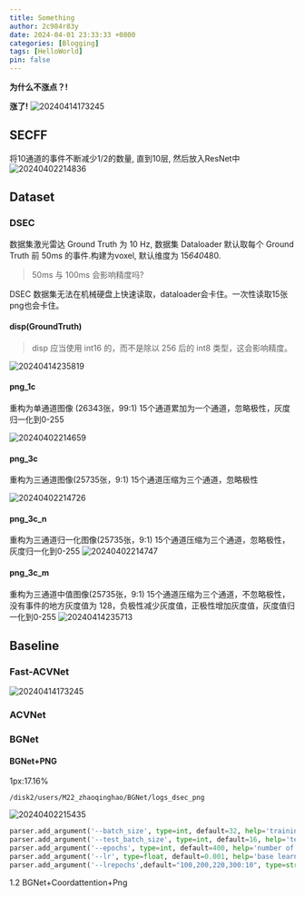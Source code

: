 ```yaml
---
title: Something
author: 2c984r83y
date: 2024-04-01 23:33:33 +0800
categories: [Blogging]
tags: [HelloWorld]
pin: false
---
```

**为什么不涨点？!**  

**涨了!**
![20240414173245](https://raw.githubusercontent.com/2c984r83y/picgo_picbed/main/blog_img/20240414173245.png)

## SECFF

将10通道的事件不断减少1/2的数量, 直到10层, 然后放入ResNet中
![20240402214836](https://raw.githubusercontent.com/2c984r83y/picgo_picbed/main/blog_img/20240402214836.png)

## Dataset

### DSEC

数据集激光雷达 Ground Truth 为 10 Hz, 数据集 Dataloader 默认取每个 Ground Truth 前 50ms 的事件.构建为voxel, 默认维度为 15*640*480.

> 50ms 与 100ms 会影响精度吗?  

DSEC 数据集无法在机械硬盘上快速读取，dataloader会卡住。一次性读取15张png也会卡住。

#### disp(GroundTruth)

> disp 应当使用 int16 的，而不是除以 256 后的 int8 类型，这会影响精度。  

![20240414235819](https://raw.githubusercontent.com/2c984r83y/picgo_picbed/main/blog_img/20240414235819.png)

#### png_1c

   重构为单通道图像 (26343张，99:1)
   15个通道累加为一个通道，忽略极性，灰度归一化到0-255

   ![20240402214659](https://raw.githubusercontent.com/2c984r83y/picgo_picbed/main/blog_img/20240402214659.png)

#### png_3c

   重构为三通道图像(25735张，9:1)
   15个通道压缩为三个通道，忽略极性

   ![20240402214726](https://raw.githubusercontent.com/2c984r83y/picgo_picbed/main/blog_img/20240402214726.png)

#### png_3c_n

 重构为三通道归一化图像(25735张，9:1)
 15个通道压缩为三个通道，忽略极性，灰度归一化到0-255
   ![20240402214747](https://raw.githubusercontent.com/2c984r83y/picgo_picbed/main/blog_img/20240402214747.png)

#### png_3c_m

   重构为三通道中值图像(25735张，9:1)
   15个通道压缩为三个通道，不忽略极性，没有事件的地方灰度值为 128，负极性减少灰度值，正极性增加灰度值，灰度值归一化到0-255
   ![20240414235713](https://raw.githubusercontent.com/2c984r83y/picgo_picbed/main/blog_img/20240414235713.png)
## Baseline

### Fast-ACVNet

![20240414173245](https://raw.githubusercontent.com/2c984r83y/picgo_picbed/main/blog_img/20240414173245.png)

### ACVNet

### BGNet

#### BGNet+PNG

1px:17.16%

`/disk2/users/M22_zhaoqinghao/BGNet/logs_dsec_png`

![20240402215435](https://raw.githubusercontent.com/2c984r83y/picgo_picbed/main/blog_img/20240402215435.png)

```python
parser.add_argument('--batch_size', type=int, default=32, help='training batch size')
parser.add_argument('--test_batch_size', type=int, default=16, help='testing batch size')
parser.add_argument('--epochs', type=int, default=400, help='number of epochs to train')
parser.add_argument('--lr', type=float, default=0.001, help='base learning rate')
parser.add_argument('--lrepochs',default="100,200,220,300:10", type=str,  help='the epochs to decay lr: the downscale rate')
```

1.2 BGNet+Coordattention+Png